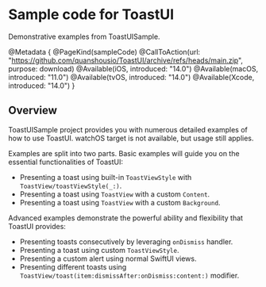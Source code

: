 # Sample code for ToastUI

Demonstrative examples from ToastUISample.

@Metadata {
  @PageKind(sampleCode)
  @CallToAction(url: "https://github.com/quanshousio/ToastUI/archive/refs/heads/main.zip", purpose: download)
  @Available(iOS, introduced: "14.0")
  @Available(macOS, introduced: "11.0")
  @Available(tvOS, introduced: "14.0")
  @Available(Xcode, introduced: "14.0")
}

## Overview

ToastUISample project provides you with numerous detailed examples of how to use ToastUI. watchOS target is not available, but usage still applies.

Examples are split into two parts. Basic examples will guide you on the essential functionalities of ToastUI:

* Presenting a toast using built-in ``ToastViewStyle`` with ``ToastView/toastViewStyle(_:)``.
* Presenting a toast using ``ToastView`` with a custom `Content`.
* Presenting a toast using ``ToastView`` with a custom `Background`.

Advanced examples demonstrate the powerful ability and flexibility that ToastUI provides:

* Presenting toasts consecutively by leveraging `onDismiss` handler.
* Presenting a toast using custom ``ToastViewStyle``.
* Presenting a custom alert using normal SwiftUI views.
* Presenting different toasts using ``ToastView/toast(item:dismissAfter:onDismiss:content:)`` modifier.

